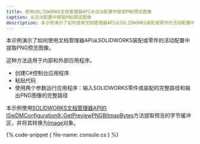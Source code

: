 ```yaml
---
title: 使用SOLIDWORKS文档管理器API从活动配置中提取PNG预览图像
caption: 从活动配置中提取PNG预览图像
description: 本示例演示了如何使用文档管理器API从SOLIDWORKS装配或零件的活动配置中提取PNG预览图像。
---
```

本示例演示了如何使用文档管理器API从SOLIDWORKS装配或零件的活动配置中提取PNG预览图像。

这种方法适用于内部和外部应用程序。

* 创建C#控制台应用程序
* 粘贴代码
* 使用两个参数运行应用程序：输入SOLIDWORKS零件或装配的完整路径和输出PNG图像的完整路径

本示例使用[SOLIDWORKS文档管理器API的ISwDMConfiguration9::GetPreviewPNGBitmapBytes](https://help.solidworks.com/2018/english/api/swdocmgrapi/solidworks.interop.swdocumentmgr~solidworks.interop.swdocumentmgr.iswdmconfiguration9~getpreviewpngbitmapbytes.html)方法提取预览的字节缓冲区，并将其转换为[Image](https://docs.microsoft.com/en-us/dotnet/api/system.drawing.image?view=netframework-4.7.2)对象。

{% code-snippet { file-name: console.cs } %}